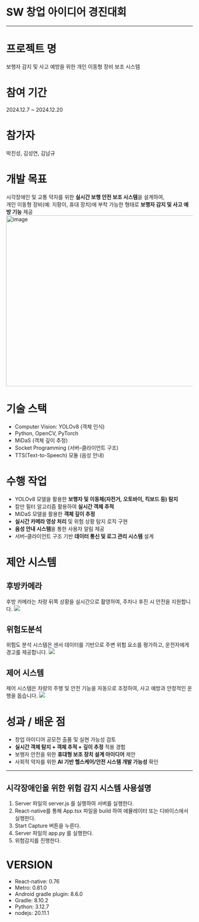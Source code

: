 # SW 창업 아이디어 경진대회

---

# 프로젝트 명  
보행자 감지 및 사고 예방을 위한 개인 이동형 장비 보조 시스템  

# 참여 기간  
2024.12.7 ~ 2024.12.20  

# 참가자
 박진성, 김성연, 김남규

# 개발 목표  
시각장애인 및 교통 약자를 위한 **실시간 보행 안전 보조 시스템**을 설계하여,  
개인 이동형 장비(예: 지팡이, 휴대 장치)에 부착 가능한 형태로 **보행자 감지 및 사고 예방 기능** 제공  
<img width="1145" height="460" alt="image" src="https://github.com/user-attachments/assets/2d2b0486-1162-4c99-a1fa-b3669c115ff6" />

# 기술 스택  
- Computer Vision: YOLOv8 (객체 인식)  
- Python, OpenCV, PyTorch
- MiDaS (객체 깊이 추정)
- Socket Programming (서버–클라이언트 구조)  
- TTS(Text-to-Speech) 모듈 (음성 안내)  

# 수행 작업  
- YOLOv8 모델을 활용한 **보행자 및 이동체(자전거, 오토바이, 킥보드 등) 탐지**
- 칼만 필터 알고리즘 활용하여 **실시간 객체 추적**
- MiDaS 모델을 활용한 **객체 깊이 추정** 
- **실시간 카메라 영상 처리** 및 위험 상황 탐지 로직 구현  
- **음성 안내 시스템**을 통한 사용자 알림 제공  
- 서버–클라이언트 구조 기반 **데이터 통신 및 로그 관리 시스템** 설계
  
# 제안 시스템

## 후방카메라
후방 카메라는 차량 뒤쪽 상황을 실시간으로 촬영하여, 주차나 후진 시 안전을 지원합니다.
<img src="https://github.com/user-attachments/assets/e01d750f-f18b-4d03-9d58-bcbf6578b29b" style="max-width: 100%; height: auto;" />

## 위험도분석
위험도 분석 시스템은 센서 데이터를 기반으로 주변 위험 요소를 평가하고, 운전자에게 경고를 제공합니다.
<img src="https://github.com/user-attachments/assets/cd9ed1bb-ee85-44e3-a32c-87bceafaa830" style="max-width: 100%; height: auto;" />

## 제어 시스템
제어 시스템은 차량의 주행 및 안전 기능을 자동으로 조정하여, 사고 예방과 안정적인 운행을 돕습니다.
<img src="https://github.com/user-attachments/assets/fb35728c-78fe-4328-807a-6e584e153074" style="max-width: 100%; height: auto;" />


# 성과 / 배운 점  
- 창업 아이디어 공모전 출품 및 실현 가능성 검토  
- **실시간 객체 탐지 + 객체 추적 + 깊이 추정** 적용 경험  
- 보행자 안전을 위한 **휴대형 보조 장치 설계 아이디어** 제안  
- 사회적 약자를 위한 **AI 기반 헬스케어/안전 시스템 개발 가능성** 확인  

---



시각장애인을 위한 위험 감지 시스템 사용설명
-----------------------------------------------
1. Server 파일의 server.js 를 실행하여 서버를 실행한다.
2. React-native를 통해 App.tsx 파일을 build 하여 에뮬레이터 또는 디바이스에서 실행한다.
3. Start Capture 버튼을 누른다.
4. Server 파일의 app.py 를 실행한다.
5. 위험감지를 진행한다.
   


# VERSION
- React-native: 0.76
- Metro: 0.81.0
- Android gradle plugin: 8.6.0
- Gradle: 8.10.2
- Python: 3.12.7
- nodejs: 20.11.1
